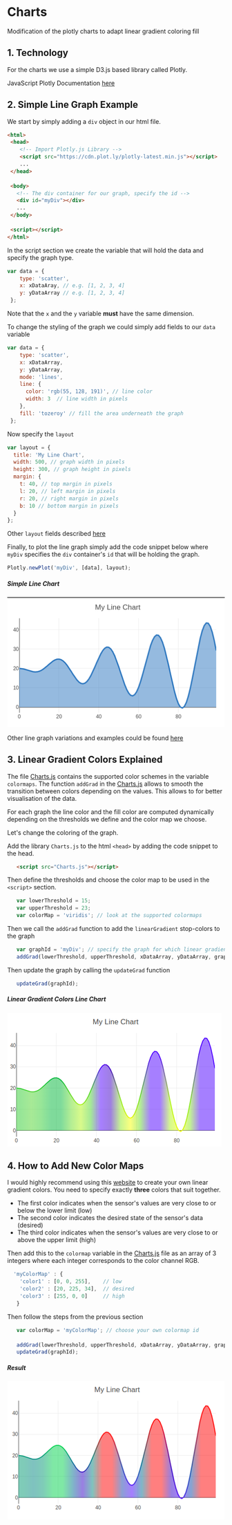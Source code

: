 # Charts
Modification of the plotly charts to adapt linear gradient coloring fill

## 1. Technology ###
For the charts we use a simple D3.js based library called Plotly. 

JavaScript Plotly Documentation [here](https://plot.ly/javascript/)

## 2. Simple Line Graph Example

We start by simply adding a `div` object in our html file.
```html
<html>
 <head>
    <!-- Import Plotly.js Library -->
    <script src="https://cdn.plot.ly/plotly-latest.min.js"></script>
    ...
 </head>

 <body>
   <!-- The div container for our graph, specify the id -->
   <div id="myDiv"></div>
   ...
 </body>

 <script></script>
</html>
```

In the script section we create the variable that will hold the data and specify the graph type.
```javascript
var data = {
    type: 'scatter',
    x: xDataAray, // e.g. [1, 2, 3, 4]
    y: yDataArray // e.g. [1, 2, 3, 4]
 };
```
Note that the `x` and the `y` variable __must__ have the same dimension.

To change the styling of the graph we could simply add fields to our `data` variable

```javascript
var data = {
    type: 'scatter', 
    x: xDataArray,
    y: yDataArray,
    mode: 'lines',
    line: {
      color: 'rgb(55, 128, 191)', // line color
      width: 3  // line width in pixels
    },
    fill: 'tozeroy' // fill the area underneath the graph
 };
```
Now specify the `layout` 
```javascript
var layout = {
  title: 'My Line Chart',
  width: 500, // graph width in pixels
  height: 300, // graph height in pixels
  margin: {
    t: 40, // top margin in pixels
    l: 20, // left margin in pixels
    r: 20, // right margin in pixels
    b: 10 // bottom margin in pixels
  }
};
```
Other `layout` fields described [here](https://plot.ly/python/reference/#layout)

Finally, to plot the line graph simply add the code snippet below where `myDiv` specifies the `div` container's `id` that will be holding the graph.
```javascript
Plotly.newPlot('myDiv', [data], layout);
```

##### Simple Line Chart
![](https://github.com/i-ivanova/Charts/blob/master/chart_plain.png)

Other line graph variations and examples could be found [here](https://plot.ly/javascript/line-charts/)

## 3. Linear Gradient Colors Explained

The file [Charts.js](https://github.com/i-ivanova/Charts/blob/master/Charts.js) contains the supported color schemes in the variable `colormaps`. The function `addGrad` in the [Charts.js](https://github.com/i-ivanova/Charts/blob/master/Charts.js) allows to smooth the transition between colors depending on the values. This allows to for better visualisation of the data.

For each graph the line color and the fill color are computed dynamically depending on the thresholds we define and the color map we choose.

Let's change the coloring of the graph.

Add the library `Charts.js` to the html `<head>` by adding the code snippet to the head.
```html
   <script src="Charts.js"></script>
```

Then define the thresholds and choose the color map to be used in the `<script>` section. 
```javascript
   var lowerThreshold = 15;
   var upperThreshold = 23;
   var colorMap = 'viridis'; // look at the supported colormaps
```
Then we call the `addGrad` function to add the `linearGradient` stop-colors to the graph
```javascript
   var graphId = 'myDiv'; // specify the graph for which linear gradient colors are added
   addGrad(lowerThreshold, upperThreshold, xDataArray, yDataArray, graphId, colorMap);
```
Then update the graph by calling the `updateGrad` function
```javascript
   updateGrad(graphId);
```
##### Linear Gradient Colors Line Chart
![](https://github.com/i-ivanova/Charts/blob/master/chart_viridis.png)

## 4. How to Add New Color Maps
I would highly recommend using this [website](http://angrytools.com/gradient/) to create your own linear gradient colors. You need to specify exactly __three__ colors that suit together. 
*  The first color indicates when the sensor's values are very close to or below the lower limit (low)
*  The second color indicates the desired state of the sensor's data (desired)
*  The third color indicates when the sensor's values are very close to or above the upper limit (high)

Then add this to the `colormap` variable in the [Charts.js](https://github.com/i-ivanova/Charts/blob/master/Charts.js) file as an array of 3 integers where each integer corresponds to the color channel RGB.

```javascript
  'myColorMap' : {
    'color1' : [0, 0, 255],    // low
    'color2' : [20, 225, 34],  // desired
    'color3' : [255, 0, 0]     // high
   }
```
Then follow the steps from the previous section
```javascript
   var colorMap = 'myColorMap'; // choose your own colormap id

   addGrad(lowerThreshold, upperThreshold, xDataArray, yDataArray, graphId, colorMap);
   updateGrad(graphId);
```
##### Result
![](https://github.com/i-ivanova/Charts/blob/master/chart_custom.png)

